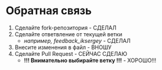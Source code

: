# Обратная связь 
1. Сделайте fork-репозитория - СДЕЛАЛ
2. Сделайте ответвление от текущей ветки
   - *например, feedback_iksergey* - СДЕЛАЛ
3. Внесите изменения в файл - ВНОШУ
4. Сделайте Pull Request - СЕЙЧАС СДЕЛАЮ
   - **!!! Внимательно выбирайте ветку !!!** - ХОРОШО!!!
   
